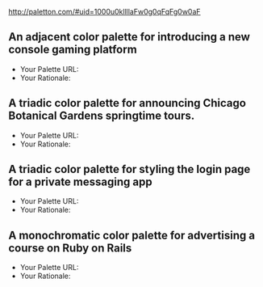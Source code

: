 http://paletton.com/#uid=1000u0kllllaFw0g0qFqFg0w0aF
## An adjacent color palette for introducing a new console gaming platform

- Your Palette URL: 
- Your Rationale:

## A triadic color palette for announcing Chicago Botanical Gardens springtime tours.

- Your Palette URL: 
- Your Rationale:

## A triadic color palette for styling the login page for a private messaging app

- Your Palette URL: 
- Your Rationale:

## A monochromatic color palette for advertising a course on Ruby on Rails

- Your Palette URL: 
- Your Rationale:
